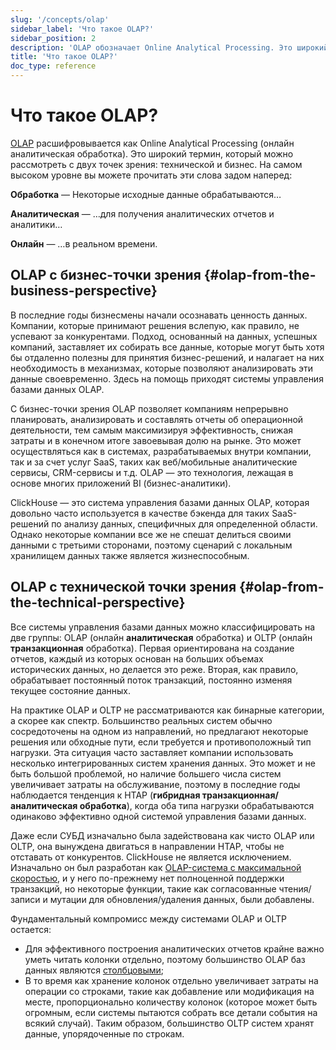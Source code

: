 ```yaml
---
slug: '/concepts/olap'
sidebar_label: 'Что такое OLAP?'
sidebar_position: 2
description: 'OLAP обозначает Online Analytical Processing. Это широкий термин,'
title: 'Что такое OLAP?'
doc_type: reference
---
```

# Что такое OLAP?

[OLAP](https://en.wikipedia.org/wiki/Online_analytical_processing) расшифровывается как Online Analytical Processing (онлайн аналитическая обработка). Это широкий термин, который можно рассмотреть с двух точек зрения: технической и бизнес. На самом высоком уровне вы можете прочитать эти слова задом наперед:

**Обработка** — Некоторые исходные данные обрабатываются…

**Аналитическая** — …для получения аналитических отчетов и аналитики…

**Онлайн** — …в реальном времени.

## OLAP с бизнес-точки зрения {#olap-from-the-business-perspective}

В последние годы бизнесмены начали осознавать ценность данных. Компании, которые принимают решения вслепую, как правило, не успевают за конкурентами. Подход, основанный на данных, успешных компаний, заставляет их собирать все данные, которые могут быть хотя бы отдаленно полезны для принятия бизнес-решений, и налагает на них необходимость в механизмах, которые позволяют анализировать эти данные своевременно. Здесь на помощь приходят системы управления базами данных OLAP.

С бизнес-точки зрения OLAP позволяет компаниям непрерывно планировать, анализировать и составлять отчеты об операционной деятельности, тем самым максимизируя эффективность, снижая затраты и в конечном итоге завоевывая долю на рынке. Это может осуществляться как в системах, разрабатываемых внутри компании, так и за счет услуг SaaS, таких как веб/мобильные аналитические сервисы, CRM-сервисы и т.д. OLAP — это технология, лежащая в основе многих приложений BI (бизнес-аналитики).

ClickHouse — это система управления базами данных OLAP, которая довольно часто используется в качестве бэкенда для таких SaaS-решений по анализу данных, специфичных для определенной области. Однако некоторые компании все же не спешат делиться своими данными с третьими сторонами, поэтому сценарий с локальным хранилищем данных также является жизнеспособным.

## OLAP с технической точки зрения {#olap-from-the-technical-perspective}

Все системы управления базами данных можно классифицировать на две группы: OLAP (онлайн **аналитическая** обработка) и OLTP (онлайн **транзакционная** обработка). Первая ориентирована на создание отчетов, каждый из которых основан на больших объемах исторических данных, но делается это реже. Вторая, как правило, обрабатывает постоянный поток транзакций, постоянно изменяя текущее состояние данных.

На практике OLAP и OLTP не рассматриваются как бинарные категории, а скорее как спектр. Большинство реальных систем обычно сосредоточены на одном из направлений, но предлагают некоторые решения или обходные пути, если требуется и противоположный тип нагрузки. Эта ситуация часто заставляет компании использовать несколько интегрированных систем хранения данных. Это может и не быть большой проблемой, но наличие большего числа систем увеличивает затраты на обслуживание, поэтому в последние годы наблюдается тенденция к HTAP (**гибридная транзакционная/аналитическая обработка**), когда оба типа нагрузки обрабатываются одинаково эффективно одной системой управления базами данных.

Даже если СУБД изначально была задействована как чисто OLAP или OLTP, она вынуждена двигаться в направлении HTAP, чтобы не отставать от конкурентов. ClickHouse не является исключением. Изначально он был разработан как [OLAP-система с максимальной скоростью](/concepts/why-clickhouse-is-so-fast), и у него по-прежнему нет полноценной поддержки транзакций, но некоторые функции, такие как согласованные чтения/записи и мутации для обновления/удаления данных, были добавлены.

Фундаментальный компромисс между системами OLAP и OLTP остается:

- Для эффективного построения аналитических отчетов крайне важно уметь читать колонки отдельно, поэтому большинство OLAP баз данных являются [столбцовыми](https://clickhouse.com/engineering-resources/what-is-columnar-database);
- В то время как хранение колонок отдельно увеличивает затраты на операции со строками, такие как добавление или модификация на месте, пропорционально количеству колонок (которое может быть огромным, если системы пытаются собрать все детали события на всякий случай). Таким образом, большинство OLTP систем хранят данные, упорядоченные по строкам.